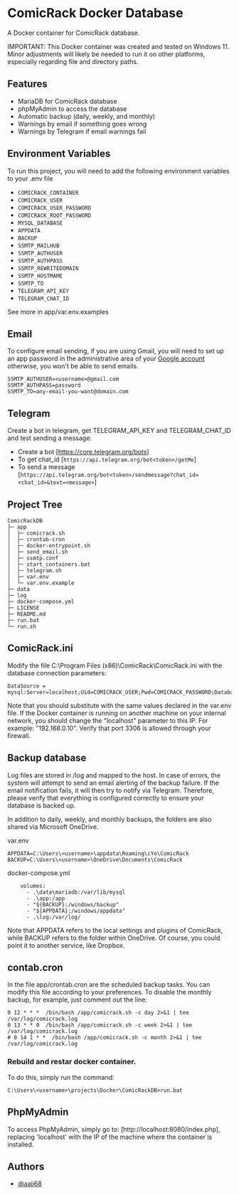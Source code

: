 
# ComicRack Docker Database

A Docker container for ComicRack database.

IMPORTANT: This Docker container was created and tested on Windows 11. Minor adjustments will likely be needed to run it on other platforms, especially regarding file and directory paths.

## Features

- MariaDB for ComicRack database
- phpMyAdmin to access the database
- Automatic backup (daily, weekly, and monthly)
- Warnings by email if something goes wrong
- Warnings by Telegram if email warnings fail

## Environment Variables

To run this project, you will need to add the following environment variables to your .env file

- `COMICRACK_CONTAINER`
- `COMICRACK_USER`
- `COMICRACK_USER_PASSWORD`
- `COMICRACK_ROOT_PASSWORD`
- `MYSQL_DATABASE`
- `APPDATA`
- `BACKUP`
- `SSMTP_MAILHUB`
- `SSMTP_AUTHUSER`
- `SSMTP_AUTHPASS`
- `SSMTP_REWRITEDOMAIN`
- `SSMTP_HOSTMAME`
- `SSMTP_TO`
- `TELEGRAM_API_KEY`
- `TELEGRAM_CHAT_ID`

See more in app/var.env.examples

## Email
To configure email sending, if you are using Gmail, you will need to set up an app password in the administrative area of your [Google account](https://myaccount.google.com/) otherwise, you won't be able to send emails.
```
SSMTP_AUTHUSER=<username>@gmail.com
SSMTP_AUTHPASS=password
SSMTP_TO=any-email-you-want@domain.com
```

## Telegram

Create a bot in telegram, get TELEGRAM_API_KEY and TELEGRAM_CHAT_ID and test sending a message:
- Create a bot [https://core.telegram.org/bots]
- To get chat_id [`https://api.telegram.org/bot<token>/getMe`]
- To send a message [`https://api.telegram.org/bot<token>/sendmessage?chat_id=<chat_id>&text=<message>`]

## Project Tree
```
ComicRackDB
├─ app
│  ├─ comicrack.sh
│  ├─ crontab-cron
│  ├─ docker-entrypoint.sh
│  ├─ send_email.sh
│  ├─ ssmtp.conf
│  ├─ start_containers.bat
│  ├─ telegram.sh
│  ├─ var.env
│  └─ var.env.example
├─ data
├─ log
├─ docker-compose.yml
├─ LICENSE
├─ README.md
├─ run.bat
└─ run.sh

```

## ComicRack.ini
Modify the file C:\Program Files (x86)\ComicRack\ComicRack.ini with the database connection parameters:

```
DataSource = mysql:Server=localhost;Uid=COMICRACK_USER;Pwd=COMICRACK_PASSWORD;Database=MYSQL_DATABASE
````
Note that you should substitute with the same values declared in the var.env file. If the Docker container is running on another machine on your internal network, you should change the "localhost" parameter to this IP. For example: "192.168.0.10". Verify that port 3306 is allowed through your firewall.

## Backup database
Log files are stored in /log and mapped to the host. In case of errors, the system will attempt to send an email alerting of the backup failure. If the email notification fails, it will then try to notify via Telegram. Therefore, please verify that everything is configured correctly to ensure your database is backed up.

In addition to daily, weekly, and monthly backups, the folders are also shared via Microsoft OneDrive.

var.env
```
APPDATA=C:\Users\<username>\appdata\Roaming\cYo\ComicRack
BACKUP=C:\Users\<username>\OneDrive\Documents\ComicRack
```
docker-compose.yml
```
    volumes:
      - .\data\mariadb:/var/lib/mysql
      - .\app:/app
      - "${BACKUP}:/windows/backup"
      - "${APPDATA}:/windows/appdata"
      - .\log:/var/log/
```
Note that APPDATA refers to the local settings and plugins of ComicRack, while BACKUP refers to the folder within OneDrive. Of course, you could point it to another service, like Dropbox.

## contab.cron
In the file app/crontab.cron are the scheduled backup tasks. You can modify this file according to your preferences. To disable the monthly backup, for example, just comment out the line:
```
0 12 * * *  /bin/bash /app/comicrack.sh -c day 2>&1 | tee /var/log/comicrack.log
0 13 * * 0  /bin/bash /app/comicrack.sh -c week 2>&1 | tee /var/log/comicrack.log
# 0 14 1 * *  /bin/bash /app/comicrack.sh -c month 2>&1 | tee /var/log/comicrack.log
```
### Rebuild and restar docker container.
To do this, simply run the command:
```
C:\Users\<username>\projects\Docker\ComicRackDB>run.bat
```

## PhpMyAdmin

To access PhpMyAdmin, simply go to: [http://localhost:8080/index.php], replacing 'localhost' with the IP of the machine where the container is installed.

## Authors

- [@aajj68](https://github.com/aajj68)